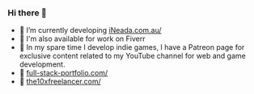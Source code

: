 ### Hi there 👋

- 🔭 I’m currently developing [iNeada.com.au/](https://iNeada.com.au) 
- 🌱 I'm also available for work on Fiverr
- 🚀 In my spare time I develop indie games, I have  a Patreon page for exclusive content related to my YouTube channel for web and game development.
- 💼 [full-stack-portfolio.com/](https://full-stack-portfolio.com)
- 📓 [the10xfreelancer.com/](https://the10xfreelancer.com) 
